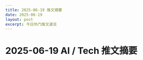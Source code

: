 ```yaml
---
title: 2025-06-19 推文摘要
date: 2025-06-19
layout: post
excerpt: 今日热门推文速览
---
```


# 2025-06-19 AI / Tech 推文摘要

